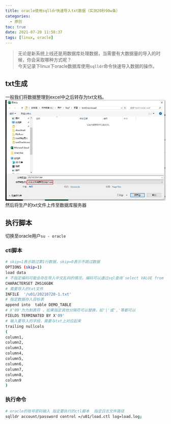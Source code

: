 ```yaml
---
title: oracle使用sqlldr快速导入txt数据（实测20秒90w条）
categories:
  - 原创
toc: true
date: 2021-07-20 11:58:37
tags: [linux, oracle]
---
```

> 无论是新系统上线还是用数据库处理数据，当需要有大数据量的导入的时候，你会采取哪种方式呢？  
今天记录下linux下oracle数据库使用`sqlldr`命令快速导入数据的操作。

<!-- more -->
## txt生成
一般我们将数据整理到excel中之后转存为txt文档。
![保存为txt](/img/blog/20210720-1-保存为txt.jpg)
然后将生产的txt文件上传至数据库服务器
##  执行脚本
切换至oracle用户`su - oracle`
### ctl脚本
```bash
# skip=1表示跳过第1行数据，skip=0表示不跳过数据
OPTIONS (skip=1) 
load data
# 不指定编码可能会存在导入中文乱码的情况，编码可以通过sql查询`select VALUE from nls_database_parameters where parameter ='NLS_CHARACTERSET';`
CHARACTERSET ZHS16GBK
# 需要导入的txt文件
INFILE  '/u01/20210720-1.txt'  
# 指定数据存入目标表
append into  table DEMO_TABLE
# X'09'为为制表符 ，如果指定其他分隔符可以替换，如'|'或','等都可以
FIELDS TERMINATED BY X'09'
# 输入要导入的字段，需要与txt上对应起来
trailing nullcols
(
column1,
column2,
column3,
column4,
column5,
column6,
column7,
column8,
column9
)

```
### 执行命令
```bash
# oracle的账号密码输入 指定要执行的ctl脚本  指定日志文件路径
sqlldr account/password control =/u01/load.ctl log=load.log;
```
